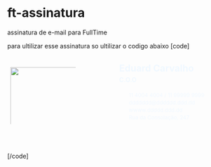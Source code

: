 # ft-assinatura
assinatura de e-mail para  FullTime

para ultilizar esse assinatura so ultilizar o codigo abaixo
[code]
<div class="ft-ass" style="box-sizing: border-box; background-image: url('https://w-techn.github.io/ft-assinatura/images/Fundo-img.jpg'); background-position: left top; background-repeat: no-repeat,repeat; padding: 1px; width: 600px; height: 220px;">
<div class="row" style="box-sizing: border-box; content: ''; clear: both;">
<div class="col-4" style="box-sizing: border-box; float: left; width: 33.33%; padding: 5px;">
<div class="thumb"><img src="https://www.fulltimesolucoes.com.br/imagens/logo.png" style="box-sizing: border-box; padding-top: 20px; padding-left: 1px; width: 150px; height: auto;" /></div>
</div>
<div class="col-8" style="box-sizing: border-box; float: left; width: 66.66%; padding: 10px; color: #f0f8ff;">
<div class="header" style="box-sizing: border-box; padding-left: 45px;">
<h2 style="box-sizing: border-box; margin-top: 5px; margin-bottom: 0;">Eduard Carvalho</h2>
<h4 style="box-sizing: border-box; margin-top: 5px;">C.O.O</h4>
</div>
<div class="content" style="box-sizing: border-box; padding-left: 45px;">
<p style="box-sizing: border-box; margin-top: 2px; margin-bottom: 1px; font-size: 12px;"><i class="icon-tel" style="box-sizing: border-box; background-image: url('https://w-techn.github.io/ft-assinatura/images/icon-telefone.svg'); background-size: 100%; background-repeat: no-repeat; width: 12px; height: 12px; margin-right: 10px; display: block; float: left;"></i> 11 4004 4004 / 11 99999 9999</p>
<p style="box-sizing: border-box; margin-top: 2px; margin-bottom: 1px; font-size: 12px;"><i class="icon-mail" style="box-sizing: border-box; background-image: url('https://w-techn.github.io/ft-assinatura/images/icon-mail.svg'); background-size: 100%; background-repeat: no-repeat; width: 12px; height: 12px; margin-right: 10px; display: block; float: left;"></i>ddddddd@dddddd.ddd.dd</p>
<p style="box-sizing: border-box; margin-top: 2px; margin-bottom: 1px; font-size: 12px;"><i class="icon-site" style="box-sizing: border-box; background-image: url('https://w-techn.github.io/ft-assinatura/images/icon-site.svg'); background-size: 100%; background-repeat: no-repeat; width: 12px; height: 12px; margin-right: 10px; display: block; float: left;"></i>wwww.ddddd.ddd.dd</p>
<p style="box-sizing: border-box; margin-top: 2px; margin-bottom: 1px; font-size: 12px;"><i class="icon-loc" style="box-sizing: border-box; background-image: url('https://w-techn.github.io/ft-assinatura/images/icon-localiza.svg'); background-size: 100%; background-repeat: no-repeat; width: 12px; height: 12px; margin-right: 10px; display: block; float: left;"></i>Rua da Consola&ccedil;&atilde;o, 247</p>
</div>
</div>
</div>
</div>
[/code]
